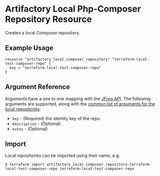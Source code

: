 # Artifactory Local Php-Composer Repository Resource

Creates a local Composer repository.

## Example Usage

```hcl
resource "artifactory_local_composer_repository" "terraform-local-test-composer-repo" {
  key = "terraform-local-test-composer-repo"
}
```

## Argument Reference

Arguments have a one to one mapping with the [JFrog API](https://www.jfrog.com/confluence/display/RTF/Repository+Configuration+JSON).
The following arguments are supported, along with the [common list of arguments for the local repositories](local.md):

* `key` - (Required) the identity key of the repo.
* `description` - (Optional)
* `notes` - (Optional)



## Import

Local repositories can be imported using their name, e.g.
```
$ terraform import artifactory_local_composer_repository.terraform-local-test-composer-repo terraform-local-test-composer-repo
```